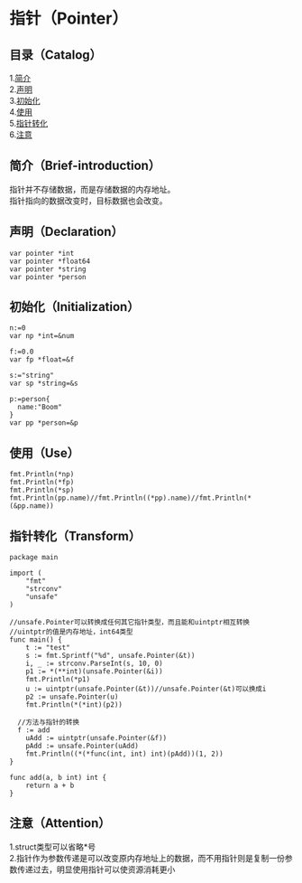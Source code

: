 # 指针（Pointer）
## 目录（Catalog）
1.[简介](#简介brief-introduction)</br>
2.[声明](#声明declaration)</br>
3.[初始化](#初始化initialization)</br>
4.[使用](#使用use)</br>
5.[指针转化](#transform)</br>
6.[注意](#注意attention)</br>
## 简介（Brief-introduction）
指针并不存储数据，而是存储数据的内存地址。</br>
指针指向的数据改变时，目标数据也会改变。</br>
## 声明（Declaration）
```
var pointer *int
var pointer *float64
var pointer *string
var pointer *person
```
## 初始化（Initialization）
```
n:=0
var np *int=&num

f:=0.0
var fp *float=&f

s:="string"
var sp *string=&s

p:=person{
  name:"Boom"
}
var pp *person=&p
```
## 使用（Use）
```
fmt.Println(*np)
fmt.Println(*fp)
fmt.Println(*sp)
fmt.Println(pp.name)//fmt.Println((*pp).name)//fmt.Println(*(&pp.name))
```
## 指针转化（Transform）
```
package main

import (
	"fmt"
	"strconv"
	"unsafe"
)

//unsafe.Pointer可以转换成任何其它指针类型，而且能和uintptr相互转换
//uintptr的值是内存地址，int64类型
func main() {
	t := "test"
	s := fmt.Sprintf("%d", unsafe.Pointer(&t))
	i, _ := strconv.ParseInt(s, 10, 0)
	p1 := *(**int)(unsafe.Pointer(&i))
	fmt.Println(*p1)
	u := uintptr(unsafe.Pointer(&t))//unsafe.Pointer(&t)可以换成i
	p2 := unsafe.Pointer(u)
	fmt.Println(*(*int)(p2))
  
  //方法与指针的转换
  f := add
	uAdd := uintptr(unsafe.Pointer(&f))
	pAdd := unsafe.Pointer(uAdd)
	fmt.Println((*(*func(int, int) int)(pAdd))(1, 2))
}

func add(a, b int) int {
	return a + b
}

```
## 注意（Attention）
1.struct类型可以省略\*号</br>
2.指针作为参数传递是可以改变原内存地址上的数据，而不用指针则是复制一份参数传递过去，明显使用指针可以使资源消耗更小</br>
